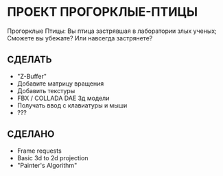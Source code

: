 # ПРОЕКТ ПРОГОРКЛЫЕ-ПТИЦЫ

Прогорклые Птицы: Вы птица застрявшая в лаборатории злых ученых; Сможете вы убежате? Или навсегда застрянете?

## СДЕЛАТЬ

* "Z-Buffer"
* Добавите матрицу вращения
* Добавить текстуры
* FBX / COLLADA DAE 3д модели
* Получать ввод с клавиатуры и мыши
* ???

## СДЕЛАНО

* Frame requests
* Basic 3d to 2d projection
* "Painter's Algorithm"